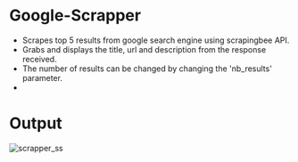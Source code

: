 # Google-Scrapper
* Scrapes top 5 results from google search engine using scrapingbee API.
* Grabs and displays the title, url and description from the response received.
* The number of results can be changed by changing the 'nb_results' parameter.
* <!-- Change the 'api_key' parameter to your API Key before sending the request. -->

# Output
![scrapper_ss](https://github.com/anupamabhay/Google-Scrapper/assets/24754580/f397df74-a173-4336-9987-a59198d8b423)
